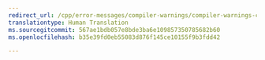 ```yaml
---
redirect_url: /cpp/error-messages/compiler-warnings/compiler-warnings-c4000-through-c4199
translationtype: Human Translation
ms.sourcegitcommit: 567ae1bdb057e8bde3ba6e109857350785682b60
ms.openlocfilehash: b35e39fd0eb55083d876f145ce10155f9b3fdd42

---
```




<!--HONumber=Jan17_HO1-->


